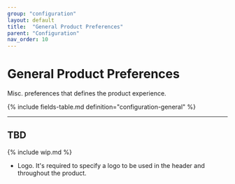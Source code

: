 ```yaml
---
group: "configuration"
layout: default
title:  "General Product Preferences"
parent: "Configuration"
nav_order: 10
---
```


# General Product Preferences

Misc. preferences that defines the product experience.

{% include fields-table.md definition="configuration-general" %}


---------

## TBD

{% include wip.md %}

* Logo. It's required to specify a logo to be used in the header and throughout the product.
